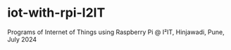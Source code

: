 # iot-with-rpi-I2IT
Programs of Internet of Things using Raspberry Pi @ I²IT, Hinjawadi, Pune, July 2024
